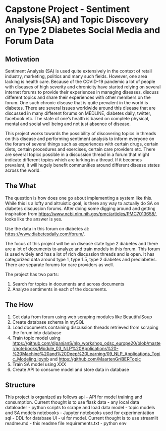 # Capstone Project - Sentiment Analysis(SA) and Topic Discovery on Type 2 Diabetes Social Media and Forum Data

## Motivation

Sentiment Analysis (SA) is used quite extensively in the context of retail industry, marketing,  politics and many such fields.  However, one area lacking is health care.  Because of the COVID-19 pandemic a lot of people with diseases of high severity and chronicity have started relying on several internet forums to provide their experiences in managing diseases, discuss different topics and share their experiences with other members on the forum.  One such chronic disease that is quite prevalent in the world is diabetes.  There are several issues worldwide around this disease that are discussed in many different forums on MEDLINE, diabetes daily, twitter, facebook etc.  The state of one’s health is based on complete physical, mental and social well being and not just absence of disease.  

This project works towards the possibility of discovering topics in threads on this disease and performing sentiment analysis to inform everyone on the forum of several things such as experiences with certain drugs, certain diets, certain procedures and exercises, certain care providers etc.  There are several topics possible in a discussion thread in a forum that might indicate different topics which are lurking in a thread.  If it becomes prevalent, it  will hugely benefit communities around different disease states across the world.

## The What

The question is how does one go about implementing a system like this.  While this is a lofty and altruistic goal, is there any way to actually do SA on diabetes discussion forums.  After doing some digging around and getting inspiration from https://www.ncbi.nlm.nih.gov/pmc/articles/PMC7013658/, looks like the answer is yes.

Use the data in this forum on diabetes at: https://www.diabetesdaily.com/forum/.

The focus of this project will be on disease state type 2 diabetes and there are a lot of documents to analyze and train models in this forum.  This forum is used widely and has a lot of rich discussion threads and is open.  It has categorized data around type 1, type 1.5, type 2 diabetes and prediabetes.  There are separate forums for care providers as well.  

The project has two parts:
1. Search for topics in documents and across documents
2. Analyze sentiments in each of the documents.

## The How
1. Get data from forum using web scraping modules like BeautifulSoup
2. Create database schema in mySQL
3. Load documents containing discussion threads retrieved from scraping the forum into database
4. Train topic model using https://github.com/dipanjanS/nlp_workshop_odsc_europe20/blob/master/notebooks/Module_03_NLP%20Applications%20-%20Machine%20and%20Deep%20Learning/09_NLP_Applications_Topic_Modeling.ipynb and https://github.com/MaartenGr/BERTopic
5. Train SA model using XXX
6. Create API to consume model and store data in database

## Structure
This project is organized as follows
 api - API for model training and consumption.  Current thought is to use flask
 data - any local data
 dataloader - python scripts to scrape and load data
 model - topic models and SA models
 notebooks - Jupyter notebooks used for experimentation
 sql - DDL for database
 UI - ui for model.  Current thought is to use streamlit
 readme.md - this readme file
 requirements.txt - python env

